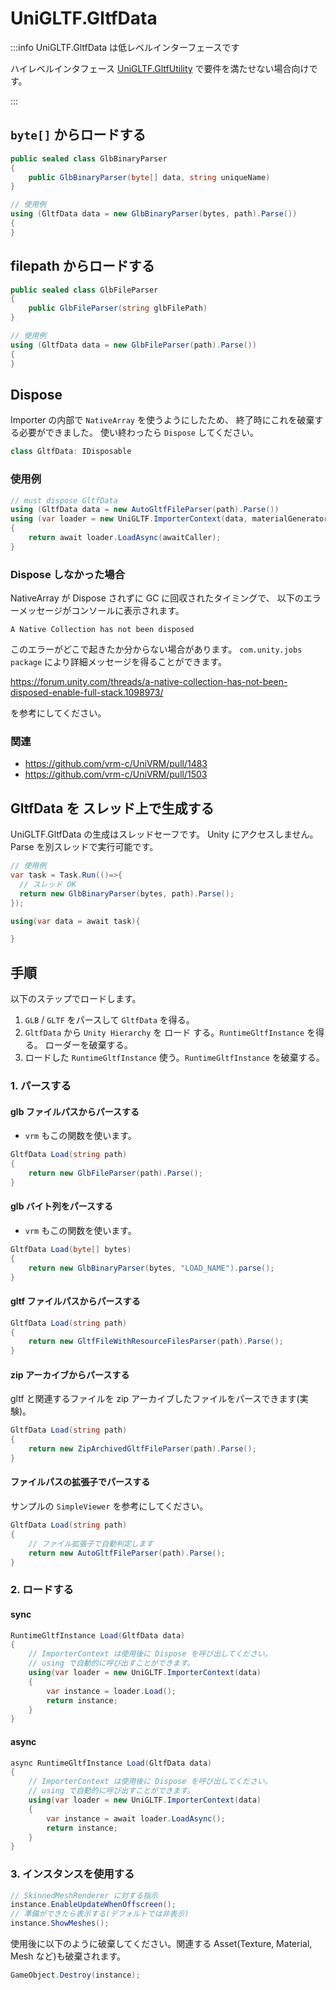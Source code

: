 # UniGLTF.GltfData

:::info UniGLTF.GltfData は低レベルインターフェースです

ハイレベルインタフェース [UniGLTF.GltfUtility](/api/runtime-import/UniGLTF_GltfUtility) で要件を満たせない場合向けです。

:::

## `byte[]` からロードする

```cs
public sealed class GlbBinaryParser
{
    public GlbBinaryParser(byte[] data, string uniqueName)
}

// 使用例
using (GltfData data = new GlbBinaryParser(bytes, path).Parse())
{
}
```

## filepath からロードする

```cs
public sealed class GlbFileParser
{
    public GlbFileParser(string glbFilePath)
}

// 使用例
using (GltfData data = new GlbFileParser(path).Parse())
{
}
```

## Dispose

Importer の内部で `NativeArray` を使うようにしたため、
終了時にこれを破棄する必要ができました。
使い終わったら `Dispose` してください。

```cs
class GltfData: IDisposable
```

### 使用例

```cs
// must dispose GltfData
using (GltfData data = new AutoGltfFileParser(path).Parse())
using (var loader = new UniGLTF.ImporterContext(data, materialGenerator: materialGenerator))
{
    return await loader.LoadAsync(awaitCaller);
}
```

### Dispose しなかった場合

NativeArray が Dispose されずに GC に回収されたタイミングで、
以下のエラーメッセージがコンソールに表示されます。

`A Native Collection has not been disposed`

このエラーがどこで起きたか分からない場合があります。
`com.unity.jobs package` により詳細メッセージを得ることができます。

https://forum.unity.com/threads/a-native-collection-has-not-been-disposed-enable-full-stack.1098973/

を参考にしてください。

### 関連

- https://github.com/vrm-c/UniVRM/pull/1483
- https://github.com/vrm-c/UniVRM/pull/1503

## GltfData を スレッド上で生成する

UniGLTF.GltfData の生成はスレッドセーフです。
Unity にアクセスしません。
Parse を別スレッドで実行可能です。

```cs
// 使用例
var task = Task.Run(()=>{
  // スレッド OK
  return new GlbBinaryParser(bytes, path).Parse();
});

using(var data = await task){

}
```

## 手順

以下のステップでロードします。

1. `GLB` / `GLTF` をパースして `GltfData` を得る。
2. `GltfData` から `Unity Hierarchy` を ロード する。`RuntimeGltfInstance` を得る。 ローダーを破棄する。
3. ロードした `RuntimeGltfInstance` 使う。`RuntimeGltfInstance` を破棄する。

### 1. パースする

#### glb ファイルパスからパースする

- `vrm` もこの関数を使います。

```csharp
GltfData Load(string path)
{
    return new GlbFileParser(path).Parse();
}
```

#### glb バイト列をパースする

- `vrm` もこの関数を使います。

```csharp
GltfData Load(byte[] bytes)
{
    return new GlbBinaryParser(bytes, "LOAD_NAME").parse();
}
```

#### gltf ファイルパスからパースする

```csharp
GltfData Load(string path)
{
    return new GltfFileWithResourceFilesParser(path).Parse();
}
```

#### zip アーカイブからパースする

gltf と関連するファイルを zip アーカイブしたファイルをパースできます(実験)。

```csharp
GltfData Load(string path)
{
    return new ZipArchivedGltfFileParser(path).Parse();
}
```

#### ファイルパスの拡張子でパースする

サンプルの `SimpleViewer` を参考にしてください。

```csharp
GltfData Load(string path)
{
    // ファイル拡張子で自動判定します
    return new AutoGltfFileParser(path).Parse();
}
```

### 2. ロードする

#### sync

```csharp
RuntimeGltfInstance Load(GltfData data)
{
    // ImporterContext は使用後に Dispose を呼び出してください。
    // using で自動的に呼び出すことができます。
    using(var loader = new UniGLTF.ImporterContext(data)
    {
        var instance = loader.Load();
        return instance;
    }
}
```

#### async

```csharp
async RuntimeGltfInstance Load(GltfData data)
{
    // ImporterContext は使用後に Dispose を呼び出してください。
    // using で自動的に呼び出すことができます。
    using(var loader = new UniGLTF.ImporterContext(data)
    {
        var instance = await loader.LoadAsync();
        return instance;
    }
}
```

### 3. インスタンスを使用する

```csharp
// SkinnedMeshRenderer に対する指示
instance.EnableUpdateWhenOffscreen();
// 準備ができたら表示する(デフォルトでは非表示)
instance.ShowMeshes();
```

使用後に以下のように破棄してください。関連する Asset(Texture, Material, Mesh など)も破棄されます。

```csharp
GameObject.Destroy(instance);
```
